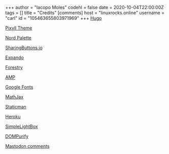 +++
author = "Iacopo Moles"
codehl = false
date = 2020-10-04T22:00:00Z
tags = []
title = "Credits"
[comments]
host = "linuxrocks.online"
username = "carl"
id = "105463655803971969"
+++
[Hugo](https://gohugo.io)

[Pixyll Theme](https://github.com/azmelanar/hugo-theme-pixyll)

[Nord Palette](https://www.nordtheme.com)

[SharingButtons.io](https://sharingbuttons.io)

[Expando](https://expando.github.io)

[Forestry](https://forestry.io)

[AMP](https://amp.dev)

[Google Fonts](https://fonts.google.com)

[MathJax](https://www.mathjax.org)

[Staticman](https://staticman.net)

[Heroku](https://www.heroku.com)

[SimpleLightBox](https://simplelightbox.com/)

[DOMPurify](https://github.com/cure53/DOMPurify)

[Mastodon comments](https://carlschwan.eu/2020/12/29/adding-comments-to-your-static-blog-with-mastodon/)